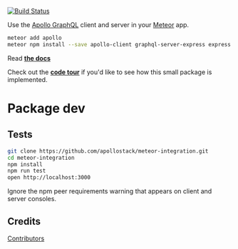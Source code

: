 [![Build Status](https://travis-ci.org/apollographql/meteor-integration.svg?branch=master)](https://travis-ci.org/apollographql/meteor-integration)

Use the [Apollo GraphQL](http://dev.apollodata.com/) client and server in your [Meteor](https://www.meteor.com/) app.

```sh
meteor add apollo
meteor npm install --save apollo-client graphql-server-express express graphql graphql-tools body-parser subscriptions-transport-ws graphql-subscriptions
```

Read **[the docs](http://dev.apollodata.com/core/meteor.html)**

Check out the **[code tour](https://www.codetours.xyz/tour/xavcz/meteor-apollo-codetour)** if you'd like to see how this small package is implemented.


# Package dev

## Tests

```bash
git clone https://github.com/apollostack/meteor-integration.git
cd meteor-integration
npm install
npm run test
open http://localhost:3000
```

Ignore the npm peer requirements warning that appears on client and server consoles.

## Credits

[Contributors](https://github.com/apollostack/meteor-integration/graphs/contributors)
